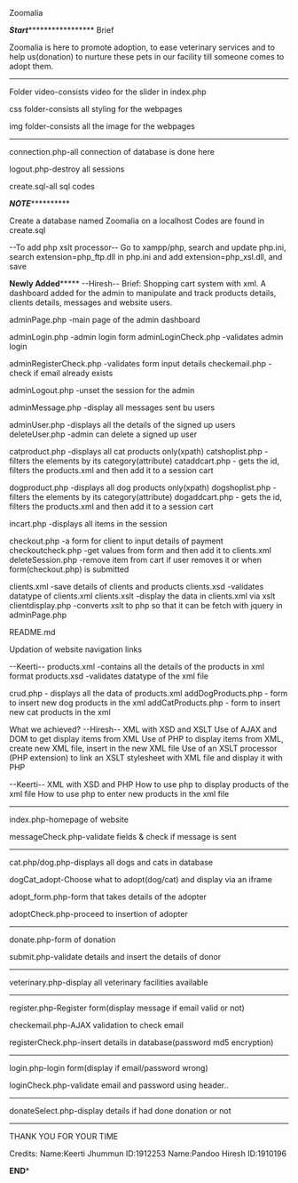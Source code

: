 Zoomalia



*******************Start************************************
Brief

Zoomalia is here to promote adoption, to ease veterinary 
services and to help us(donation) to nurture these pets in 
our facility till someone comes to adopt them.

************************************************************

Folder video-consists video for the slider in index.php

css folder-consists all styling for the webpages

img folder-consists all the image for the webpages

************************************************************

connection.php-all connection of database is done here

logout.php-destroy all sessions

create.sql-all sql codes

***********************NOTE*********************************

Create a database named Zoomalia on a localhost
Codes are found in create.sql

--To add php xslt processor--
Go to xampp/php, search and update php.ini, search extension=php_ftp.dll in php.ini and add extension=php_xsl.dll, and save

**********************Newly Added***************************
--Hiresh--
Brief: Shopping cart system with xml. A dashboard added for the admin to manipulate and track products details, clients details, messages and website users.

adminPage.php -main page of the admin dashboard

adminLogin.php -admin login form
adminLoginCheck.php -validates admin login

adminRegisterCheck.php -validates form input details
checkemail.php -check if email already exists

adminLogout.php -unset the session for the admin

adminMessage.php -display all messages sent bu users

adminUser.php -displays all the details of the signed up users
deleteUser.php -admin can delete a signed up user

catproduct.php -displays all cat products only(xpath)
catshoplist.php -filters the elements by its category(attribute)
cataddcart.php - gets the id, filters the products.xml and then add it to a session cart

dogproduct.php -displays all dog products only(xpath)
dogshoplist.php -filters the elements by its category(attribute)
dogaddcart.php - gets the id, filters the products.xml and then add it to a session cart

incart.php -displays all items in the session

checkout.php -a form for client to input details of payment
checkoutcheck.php -get values from form and then add it to clients.xml
deleteSession.php -remove item from cart if user removes it or when form(checkout.php) is submitted

clients.xml -save details of clients and products
clients.xsd -validates datatype of clients.xml
clients.xslt -display the data in clients.xml via xslt
clientdisplay.php -converts xslt to php so that it can be fetch with jquery in adminPage.php

README.md

Updation of website navigation links

--Keerti--
products.xml -contains all the details of the products in xml format
products.xsd -validates datatype of the xml file

crud.php - displays all the data of products.xml
addDogProducts.php - form to insert new dog products in the xml
addCatProducts.php - form to insert new cat products in the xml


What we achieved?
--Hiresh--
XML with XSD and XSLT
Use of AJAX and DOM to get display items from XML
Use of PHP to display items from XML, create new XML file, insert in the new XML file
Use of an XSLT processor (PHP extension) to link an XSLT stylesheet with XML file and display it with PHP

--Keerti--
XML with XSD and PHP
How to use php to display products of the xml file
How to use php to enter new products in the xml file
************************************************************

index.php-homepage of website

messageCheck.php-validate fields & check if message is sent

************************************************************

cat.php/dog.php-displays all dogs and cats in database

dogCat_adopt-Choose what to adopt(dog/cat) and display 
via an iframe

adopt_form.php-form that takes details of the adopter

adoptCheck.php-proceed to insertion of adopter

************************************************************

donate.php-form of donation

submit.php-validate details and insert the details of donor

************************************************************

veterinary.php-display all veterinary facilities available

************************************************************

register.php-Register form(display message if email valid 
or not)

checkemail.php-AJAX validation to check email

registerCheck.php-insert details in database(password md5 
encryption)

************************************************************

login.php-login form(display if email/password wrong)

loginCheck.php-validate email and password using header..

************************************************************

donateSelect.php-display details if had done donation or 
not

************************************************************
THANK YOU FOR YOUR TIME

Credits:
Name:Keerti Jhummun 
ID:1912253
Name:Pandoo Hiresh 
ID:1910196

****************************END*****************************

